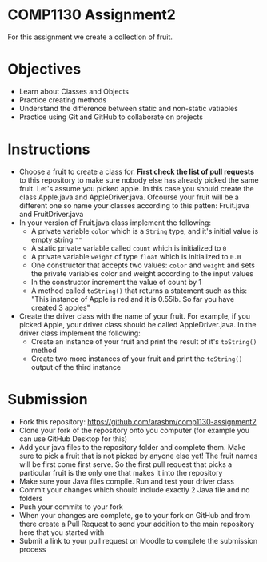 # COMP1130 Assignment2
For this assignment we create a collection of fruit. 

# Objectives
* Learn about Classes and Objects 
* Practice creating methods
* Understand the difference between static and non-static vatiables
* Practice using Git and GitHub to collaborate on projects

# Instructions

* Choose a fruit to create a class for. **First check the list of pull requests** to this repository to make sure nobody else has already picked the same fruit. Let's assume you picked apple. In this case you should create the class Apple.java and AppleDriver.java. Ofcourse your fruit will be a different one so name your classes according to this patten: Fruit.java and FruitDriver.java
* In your version of Fruit.java class implement the following:
  * A private variable `color` which is a `String` type, and it's initial value is empty string `""`
  * A static private variable called `count` which is initialized to `0`
  * A private variable `weight` of type `float` which is initialized to `0.0`
  * One constructor that accepts two values: `color` and `weight` and sets the private variables color and weight according to the input values
  * In the constructor increment the value of count by 1
  * A method called `toString()` that returns a statement such as this: "This instance of Apple is red and it is 0.55lb. So far you have created 3 apples"
* Create the driver class with the name of your fruit. For example, if you picked Apple, your driver class should be called AppleDriver.java. In the driver class implement the following:
  * Create an instance of your fruit and print the result of it's `toString()` method
  * Create two more instances of your fruit and print the `toString()` output of the third instance
  
# Submission

* Fork this repository: https://github.com/arasbm/comp1130-assignment2
* Clone your fork of the repository onto you computer (for example you can use GitHub Desktop for this)
* Add your java files to the repository folder and complete them. Make sure to pick a fruit that is not picked by anyone else yet! The fruit names will be first come first serve. So the first pull request that picks a particular fruit is the only one that makes it into the repository
* Make sure your Java files compile. Run and test your driver class
* Commit your changes which should include exactly 2 Java file and no folders
* Push your commits to your fork
* When your changes are complete, go to your fork on GitHub and from there create a Pull Request to send your addition to the main repository here that you
started with
* Submit a link to your pull request on Moodle to complete the submission process
